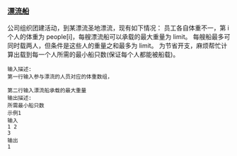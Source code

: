 ### [漂流船](<https://www.nowcoder.com/practice/0e6cb06ec63148ed952f887a787f0103?tpId=146&&tqId=33968&rp=1&ru=/ta/exam-cmbxyk&qru=/ta/exam-cmbxyk/question-ranking>)

公司组织团建活动，到某漂流圣地漂流，现有如下情况：
员工各自体重不一，第 i 个人的体重为 people[i]，每艘漂流船可以承载的最大重量为 limit。
每艘船最多可同时载两人，但条件是这些人的重量之和最多为 limit。
为节省开支，麻烦帮忙计算出载到每一个人所需的最小船只数(保证每个人都能被船载)。

```
输入描述:
第一行输入参与漂流的人员对应的体重数组，

第二行输入漂流船承载的最大重量
输出描述:
所需最小船只数
示例1
输入
1 2
3
输出
1
```

